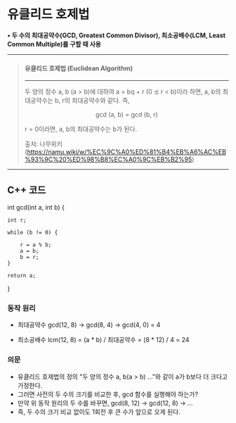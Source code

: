 <h1>유클리드 호제법</h1>

**• 두 수의 최대공약수(GCD, Greatest Common Divisor), 최소공배수(LCM, Least Common Multiple)를 구할 때 사용**



---

> <h4>유클리드 호제법 (Euclidean Algorithm)</h4>
>
> ---
>
> 두 양의 정수 a, b (a > b)에 대하여 a = bq + r (0 ⪯ r < b)이라 하면, a, b의 최대공약수는 b, r의 최대공약수와 같다. 즉, 
>
> <center>gcd (a, b) = gcd (b, r)</center>
>
> r = 0이라면, a, b의 최대공약수는 b가 된다.
>
> 출처: 나무위키(https://namu.wiki/w/%EC%9C%A0%ED%81%B4%EB%A6%AC%EB%93%9C%20%ED%98%B8%EC%A0%9C%EB%B2%95)

---



<h2>C++ 코드</h2>

int gcd(int a, int b) {

	int r;
	
	while (b != 0) {
	
		r = a % b;
		a = b;
		b = r;
	}
	
	return a;
}



<h3>동작 원리</h3>

* 최대공약수 gcd(12, 8)  → gcd(8, 4) → gcd(4, 0) = 4

* 최소공배수 lcm(12, 8) = (a * b) / 최대공약수 = (8 * 12) / 4 = 24



<h3>의문</h3>

* 유클리드 호제법의 정의 "두 양의 정수 a, b(a > b) ..."와 같이 a가 b보다 더 크다고 가정한다.
* 그러면 사전의 두 수의 크기를 비교한 후, gcd 함수를 실행해야 하는가?
* 만약 위 동작 원리의 두 수를 바꾸면, gcd(8, 12) → gcd(12, 8) → ...
* 즉, 두 수의 크기 비교 없이도 1회전 후 큰 수가 앞으로 오게 된다.

 
